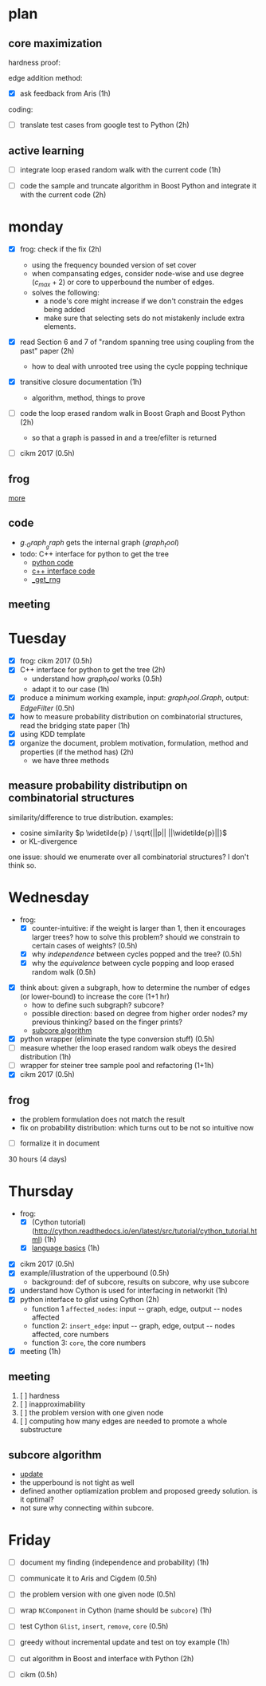 # plan

## core maximization

hardness proof:


edge addition method: 


- [X] ask feedback from Aris (1h)

coding:


- [ ] translate test cases from google test to Python (2h)

## active learning

- [ ] integrate loop erased random walk with the current code (1h)
- [ ] code the sample and truncate algorithm in Boost Python and integrate it with the current code (2h)



# monday

- [X] frog: check if the fix (2h)
  - using the frequency bounded version of set cover
  - when compansating edges, consider node-wise and use degree $`(c_{max}+2)`$ or core to upperbound the number of edges. 
  - solves the following: 
    - a node's core might increase if we don't constrain the edges being added
    - make sure that selecting sets do not mistakenly include extra elements. 
- [X] read Section 6 and 7 of "random spanning tree using coupling from the past" paper  (2h)
  - how to deal with unrooted tree using the cycle popping technique
- [X] transitive closure documentation (1h)
  - algorithm, method, things to prove
- [ ] code the loop erased random walk in Boost Graph and Boost Python (2h)
  - so that a graph is passed in and a tree/efilter is returned
- [ ] cikm 2017 (0.5h)


## frog

[more](december/core-max-hardness-counter-example.md)

## code

- $`g._Graph__graph`$ gets the internal graph ($`graph_tool`$)
- todo: C++ interface for python to get the tree
  - [python code](https://graph-tool.skewed.de/static/doc/_modules/graph_tool/topology.html#random_spanning_tree)
  - [c++ interface code](https://git.skewed.de/count0/graph-tool/blob/master/src/graph/topology/graph_random_spanning_tree.cc)
  - [_get_rng](https://git.skewed.de/count0/graph-tool/blob/master/src/graph_tool/__init__.py#L3423)

## meeting 


# Tuesday

- [X] frog: cikm 2017 (0.5h)
- [X] C++ interface for python to get the tree (2h)
  - understand how $`graph_tool`$ works (0.5h)
  - adapt it to our case (1h)
- [X] produce a minimum working example, input: $`graph_tool.Graph`$, output: $`EdgeFilter`$ (0.5h)
- [X] how to measure probability distribution on combinatorial structures, read the bridging state paper (1h)
- [X] using KDD template
- [X] organize the document, problem motivation, formulation, method and properties (if the method has) (2h)
  - we have three methods

## measure probability distributipn on combinatorial structures

similarity/difference to true distribution. examples:

- cosine similarity $`p \widetilde{p} / \sqrt{||p|| ||\widetilde{p}||}`$
- or KL-divergence

one issue: should we enumerate over all combinatorial structures? I don't think so. 

# Wednesday

- frog: 
  - [X] counter-intuitive: if the weight is larger than 1, then it encourages larger trees? how to solve this problem? should we constrain to certain cases of weights? (0.5h)
  - [X] why *independence* between cycles popped and the tree? (0.5h)
  - [X] why the *equivalence* between cycle popping and loop erased random walk (0.5h)
- [X] think about: given a subgraph, how to determine the number of edges (or lower-bound) to increase the core (1+1 hr)
  - how to define such subgraph? subcore?
  - possible direction: based on degree from higher order nodes? my previous thinking? based on the finger prints?
  - [subcore algorithm](december/subcore-algorithm.md)
- [X] python wrapper (eliminate the type conversion stuff) (0.5h)
- [ ] measure whether the loop erased random walk obeys the desired distribution (1h)
- [ ] wrapper for steiner tree sample pool and refactoring (1+1h)
- [X] cikm 2017 (0.5h)

## frog

- the problem formulation does not match the result
- fix on probability distribution: which turns out to be not so intuitive now
- [ ] formalize it in document

30 hours (4 days)

# Thursday

- frog: 
  - [X] (Cython tutorial)(http://cython.readthedocs.io/en/latest/src/tutorial/cython_tutorial.html) (1h)
  - [X] [language basics](http://cython.readthedocs.io/en/latest/src/userguide/language_basics.html#language-basics) (1h)
- [X] cikm 2017 (0.5h)
- [X] example/illustration of the upperbound (0.5h)
  - background: def of subcore, results on subcore, why use subcore
- [X] understand how Cython is used for interfacing in networkit (1h)
- [X] python interface to $`glist`$ using Cython (2h)
  - function 1 `affected_nodes`: input -- graph, edge, output -- nodes affected
  - function 2: `insert_edge`: input -- graph, edge, output -- nodes affected, core numbers
  - function 3: `core`, the core numbers
- [X] meeting (1h)

## meeting

1. [ ] hardness
2. [ ] inapproximability
3. [ ] the problem version with one given node
4. [ ] computing how many edges are needed to promote a whole substructure

## subcore algorithm

- [update](december/subcore-algorithm.md)
- the upperbound is not tight as well
- defined another optiamization problem and proposed greedy solution. is it optimal?
- not sure why connecting within subcore. 

# Friday

- [ ] document my finding (independence and probability) (1h)
- [ ] communicate it to Aris and Cigdem (0.5h)
- [ ] the problem version with one given node (0.5h)
- [ ] wrap `NCComponent` in Cython (name should be `subcore`) (1h)
- [ ] test Cython `Glist`, `insert`, `remove`, `core` (0.5h)
- [ ] greedy without incremental update and test on toy example (1h)
- [ ] cut algorithm in Boost and interface with Python (2h)
- [ ] cikm (0.5h)


## 